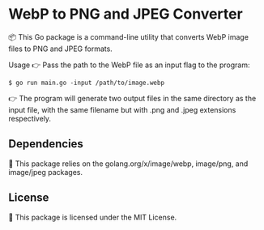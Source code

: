 <!-- @format -->

# WebP to PNG and JPEG Converter

📦 This Go package is a command-line utility that converts WebP image files to PNG and JPEG formats.

Usage
👉 Pass the path to the WebP file as an input flag to the program:

```
$ go run main.go -input /path/to/image.webp
```

👉 The program will generate two output files in the same directory as the input file, with the same filename but with .png and .jpeg extensions respectively.

## Dependencies

🔗 This package relies on the golang.org/x/image/webp, image/png, and image/jpeg packages.

## License

📝 This package is licensed under the MIT License.
